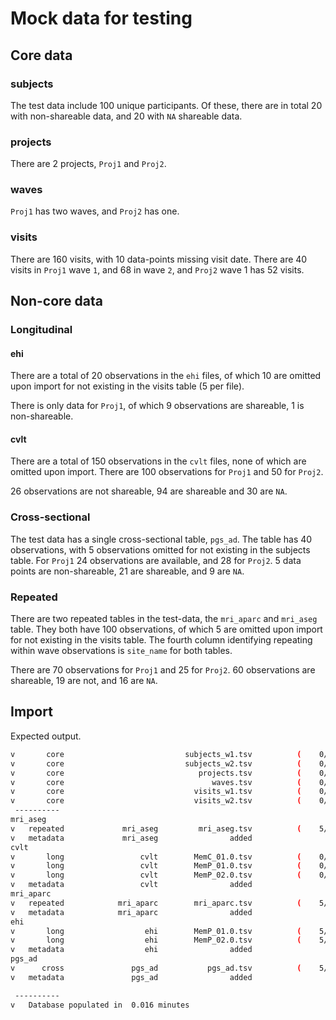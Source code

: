 # Mock data for testing

## Core data
### subjects
The test data include 100 unique participants.
Of these, there are in total 20 with non-shareable data, and 20 with `NA` shareable data.

### projects
There are 2 projects, `Proj1` and `Proj2`.

### waves
`Proj1` has two waves, and `Proj2` has one.

### visits
There are 160 visits, with 10 data-points missing visit date.
There are 40 visits in `Proj1` wave `1`, and 68 in wave `2`, and `Proj2` wave 1 has 52 visits.

## Non-core data
### Longitudinal

#### ehi
There are a total of 20 observations in the `ehi` files, of which 10 are omitted upon import for not existing in the visits table (5 per file).

There is only data for `Proj1`, of which 9 observations are shareable, 1 is non-shareable.

#### cvlt
There are a total of 150 observations in the `cvlt` files, none of which are omitted upon import.
There are 100 observations for `Proj1` and 50 for `Proj2`.

26 observations are not shareable, 94 are shareable and 30 are `NA`.


### Cross-sectional
The test data has a single cross-sectional table, `pgs_ad`.
The table has 40 observations, with 5 observations omitted for not existing in the subjects table.
For `Proj1` 24 observations are available, and 28 for `Proj2`.
5 data points are non-shareable, 21 are shareable, and 9 are `NA`.


### Repeated
There are two repeated tables in the test-data, the `mri_aparc` and `mri_aseg` table. 
They both have 100 observations, of which 5 are omitted upon import for not existing in the visits table. 
The fourth column identifying repeating within wave observations is `site_name` for both tables.

There are 70 observations for `Proj1` and 25 for `Proj2`.
60 observations are shareable, 19 are not, and 16 are `NA`.


## Import

Expected output.

```sh
v       core                           subjects_w1.tsv          (    0/   50 omitted)
v       core                           subjects_w2.tsv          (    0/   50 omitted)
v       core                              projects.tsv          (    0/    2 omitted)
v       core                                 waves.tsv          (    0/    3 omitted)
v       core                             visits_w1.tsv          (    0/   92 omitted)
v       core                             visits_w2.tsv          (    0/   68 omitted)
 ----------
mri_aseg 
v   repeated             mri_aseg         mri_aseg.tsv          (    5/  100 omitted)
v   metadata             mri_aseg                added                               
cvlt 
v       long                 cvlt        MemC_01.0.tsv          (    0/   50 omitted)
v       long                 cvlt        MemP_01.0.tsv          (    0/   50 omitted)
v       long                 cvlt        MemP_02.0.tsv          (    0/   50 omitted)
v   metadata                 cvlt                added                               
mri_aparc 
v   repeated            mri_aparc        mri_aparc.tsv          (    5/  100 omitted)
v   metadata            mri_aparc                added                               
ehi 
v       long                  ehi        MemP_01.0.tsv          (    5/   10 omitted)
v       long                  ehi        MemP_02.0.tsv          (    5/   10 omitted)
v   metadata                  ehi                added                               
pgs_ad 
v      cross               pgs_ad           pgs_ad.tsv          (    5/   40 omitted)
v   metadata               pgs_ad                added                               

 ---------- 
v   Database populated in  0.016 minutes         
```
